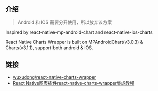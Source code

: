 ## 介绍

> Android 和 IOS 需要分开使用，所以放弃该方案

Inspired by react-native-mp-android-chart and react-native-ios-charts

React Native Charts Wrapper is built on MPAndroidChart(v3.0.3) & Charts(v3.1.1), support both android & iOS.

## 链接

- [wuxudong/react-native-charts-wrapper](http://t.cn/RBNU2mJ)
- [React Native图表插件react-native-charts-wrapper集成教程](http://t.cn/RBMgFcQ)
